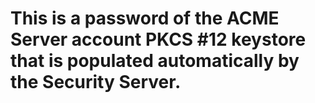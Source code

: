# This is a password of the ACME Server account PKCS #12 keystore that is populated automatically by the Security Server.